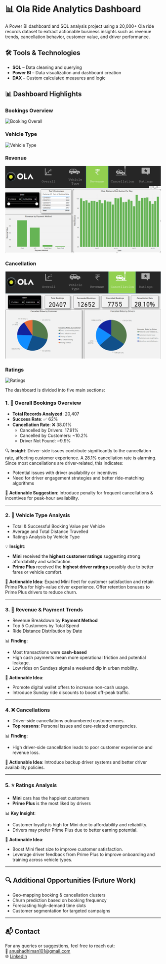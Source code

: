 # 📊 Ola Ride Analytics Dashboard
A Power BI dashboard and SQL analysis project using a 20,000+ Ola ride records dataset to extract actionable business insights such as revenue trends, cancellation behavior, customer value, and driver performance.

## 🛠️ Tools & Technologies
- **SQL** – Data cleaning and querying
- **Power BI** – Data visualization and dashboard creation
- **DAX** – Custom calculated measures and logic

## 📊 Dashboard Highlights
### Bookings Overview  
![Booking Overall](images/Bookings-Overview.png)

### Vehicle Type   
![Vehicle Type](images/Vehicle-Type.png)

### Revenue
![Revenue](images/Revenue.png)

### Cancellation  
![Cancellation](images/Cancellation.png)

### Ratings
![Ratings](images/Ratingspng)

The dashboard is divided into five main sections:

### 1. 🚦 Overall Bookings Overview
- **Total Records Analyzed**: 20,407
- **Success Rate**: ✅ 62%
- **Cancellation Rate**: ❌ 38.01%
  - Cancelled by Drivers: 17.91%
  - Cancelled by Customers: ~10.2%
  - Driver Not Found: ~9.9%
  
🔍 **Insight**: Driver-side issues contribute significantly to the cancellation rate, affecting customer experience. A 28.1% cancellation rate is alarming. Since most cancellations are driver-related, this indicates:

- Potential issues with driver availability or incentives
- Need for driver engagement strategies and better ride-matching algorithms

📌 **Actionable Suggestion**: Introduce penalty for frequent cancellations & incentives for peak-hour availability.

---

### 2. 🚗 Vehicle Type Analysis
- Total & Successful Booking Value per Vehicle
- Average and Total Distance Travelled
- Ratings Analysis by Vehicle Type

💡 **Insight**:
- **Mini** received the **highest customer ratings** suggesting strong affordability and satisfaction.
- **Prime Plus** received the **highest driver ratings** possibly due to better fares or vehicle comfort.

📌 **Actionable Idea**: Expand Mini fleet for customer satisfaction and retain Prime Plus for high-value driver experience. Offer retention bonuses to Prime Plus drivers to reduce churn.

---

### 3. 💸 Revenue & Payment Trends
- Revenue Breakdown by **Payment Method**
- Top 5 Customers by Total Spend
- Ride Distance Distribution by Date

📊 **Finding**:
- Most transactions were **cash-based**
- High cash payments mean more operational friction and potential leakage.
- Low rides on Sundays signal a weekend dip in urban mobility.

📌 **Actionable Idea**: 
- Promote digital wallet offers to increase non-cash usage.
- Introduce Sunday ride discounts to boost off-peak traffic.

---

### 4. ❌ Cancellations 
- Driver-side cancellations outnumbered customer ones.
- **Top reasons**: Personal issues and care-related emergencies.

📊 **Finding**:
- High driver-side cancellation leads to poor customer experience and revenue loss.

📌 **Actionable Idea**: Introduce backup driver systems and better driver availability policies.

---

### 5. ⭐ Ratings Analysis
- **Mini** cars has the happiest customers
- **Prime Plus** is the most liked by drivers

📊 **Key Insight**:
- Customer loyalty is high for Mini due to affordability and reliability.
- Drivers may prefer Prime Plus due to better earning potential.

📌 **Actionable Idea**:
- Boost Mini fleet size to improve customer satisfaction.
- Leverage driver feedback from Prime Plus to improve onboarding and training across vehicle types.


---

## 🔍 Additional Opportunities (Future Work)

- Geo-mapping booking & cancellation clusters
- Churn prediction based on booking frequency
- Forecasting high-demand time slots
- Customer segmentation for targeted campaigns

---

## 📬 Contact
For any queries or suggestions, feel free to reach out:  
📧 anushadhiman101@gmail.com  
🌐 [LinkedIn](https://linkedin.com/in/anusha3768)
